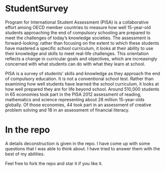 # StudentSurvey

 Program for International Student Assessment (PISA) is a collaborative effort among OECD member
countries to measure how well 15-year-old students approaching the end of compulsory schooling are prepared to meet
the challenges of today’s knowledge societies. The assessment is forward-looking: rather than focusing on the extent to
which these students have mastered a specific school curriculum, it looks at their ability to use their knowledge and skills
to meet real-life challenges. This orientation reflects a change in curricular goals and objectives, which are increasingly
concerned with what students can do with what they learn at school.

PISA is a survey of students' skills and knowledge as they approach the end of compulsory education. It is not a conventional school test. Rather than examining how well students have learned the school curriculum, it looks at how well prepared they are for life beyond school.   Around 510,000 students in 65 economies took part in the PISA 2012 assessment of reading, mathematics and science representing about 28 million 15-year-olds globally. Of those economies, 44 took part in an assessment of creative problem solving and 18 in an assessment of financial literacy.

# In the repo

A details deconstruction is given in the repo. I have come up with some questions that I was able to think about.
I have tried to answer them with the best of my abilities.

Feel free to fork the repo and star it if you like it.
